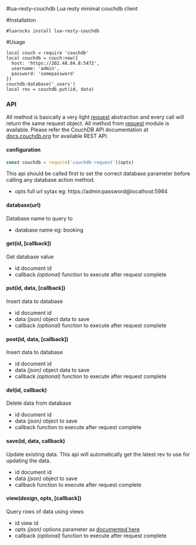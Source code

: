 #lua-resty-couchdb
Lua resty minimal couchdb client

#Installation
```
#luarocks install lua-resty-couchdb
```

#Usage
```
local couch = require 'couchdb'
local couchdb = couch:new({
  host: 'https://202.48.84.8:5472',
  username: 'admin',
  password: 'somepassword'
})
couchdb:database('_users')
local res = couchdb.put(id, data)

```

### API
All method is basically a very light [request](https://www.npmjs.com/package/request) abstraction and every call will
return the same request object. All method from [request](https://www.npmjs.com/package/request) module is available.
Please refer the CouchDB API documentation at [docs.couchdb.org](http://docs.couchdb.org/en/1.6.1/http-api.html) for available
REST API.

#### configuration
```javascript
const couchdb = require('couchdb-request')(opts)
```
This api should be called first to set the correct database parameter
before calling any database action method.
- opts full url sytax eg: https://admin:password@localhost:5984


#### database(url)
Database name to query to
- database name eg: booking


#### get(id, [callback])
Get database value
- id document id
- callback *(optional)* function to execute after request complete


#### put(id, data, [callback])
Insert data to database
- id document id
- data *(json)* object data to save
- callback *(optional)* function to execute after request complete

#### post(id, data, [callback])
Insert data to database
- id document id
- data *(json)* object data to save
- callback *(optional)* function to execute after request complete


#### del(id, callback)
Delete data from database
- id document id
- data *(json)* object to save 
- callback function to execute after request complete

#### save(id, data, callback)
Update existing data. This api will automatically get the latest rev to use for updating the data.
- id document id
- data *(json)* object to save
- callback function to execute after request complete


#### view(design, opts, [callback])
Query rows of data using views
- id view id
- opts *(json)* options parameter as [documented here](http://docs.couchdb.org/en/1.6.1/api/ddoc/views.html)
- callback *(optional)* function to execute after request complete


